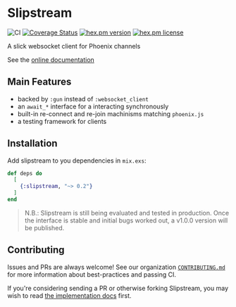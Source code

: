 # Slipstream
![CI](https://github.com/NFIBrokerage/slipstream/workflows/CI/badge.svg)
[![Coverage Status](https://coveralls.io/repos/github/NFIBrokerage/slipstream/badge.svg)](https://coveralls.io/github/NFIBrokerage/slipstream)
[![hex.pm version](https://img.shields.io/hexpm/v/slipstream.svg)](https://hex.pm/packages/slipstream)
[![hex.pm license](https://img.shields.io/hexpm/l/slipstream.svg)](https://github.com/NFIBrokerage/slipstream/blob/master/LICENSE)

A slick websocket client for Phoenix channels

See the [online documentation](https://hexdocs.pm/slipstream)

## Main Features

- backed by `:gun` instead of `:websocket_client`
- an `await_*` interface for a interacting synchronously
- built-in re-connect and re-join machinisms matching `phoenix.js`
- a testing framework for clients

## Installation

Add slipstream to you dependencies in `mix.exs`:

```elixir
def deps do
  [
    {:slipstream, "~> 0.2"}
  ]
end
```

> N.B.: Slipstream is still being evaluated and tested in production. Once the
> interface is stable and initial bugs worked out, a v1.0.0 version will be
> published.

## Contributing

Issues and PRs are always welcome! See our organization
[`CONTRIBUTING.md`](https://github.com/NFIBrokerage/.github/blob/main/CONTRIBUTING.md)
for more information about best-practices and passing CI.

If you're considering sending a PR or otherwise forking Slipstream, you may
wish to read [the implementation docs](guides/implementation.md) first.
